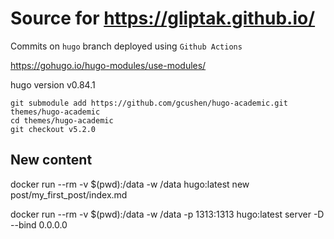 # Source for https://gliptak.github.io/

Commits on ```hugo``` branch deployed using ```Github Actions```

https://gohugo.io/hugo-modules/use-modules/

hugo version v0.84.1

```
git submodule add https://github.com/gcushen/hugo-academic.git themes/hugo-academic
cd themes/hugo-academic
git checkout v5.2.0
```
## New content

docker run --rm -v $(pwd):/data -w /data hugo:latest new post/my_first_post/index.md

docker run --rm -v $(pwd):/data -w /data -p 1313:1313 hugo:latest server -D --bind 0.0.0.0
